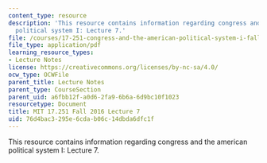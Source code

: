 ```yaml
---
content_type: resource
description: 'This resource contains information regarding congress and the american
  political system I: Lecture 7.'
file: /courses/17-251-congress-and-the-american-political-system-i-fall-2016/76d4bac3295e6cdab06c14dbda6dfc1f_MIT17_251F16_Lec7.pdf
file_type: application/pdf
learning_resource_types:
- Lecture Notes
license: https://creativecommons.org/licenses/by-nc-sa/4.0/
ocw_type: OCWFile
parent_title: Lecture Notes
parent_type: CourseSection
parent_uid: a6fbb12f-a0d6-2fa9-6b6a-6d9bc10f1023
resourcetype: Document
title: MIT 17.251 Fall 2016 Lecture 7
uid: 76d4bac3-295e-6cda-b06c-14dbda6dfc1f
---
```

This resource contains information regarding congress and the american political system I: Lecture 7.
